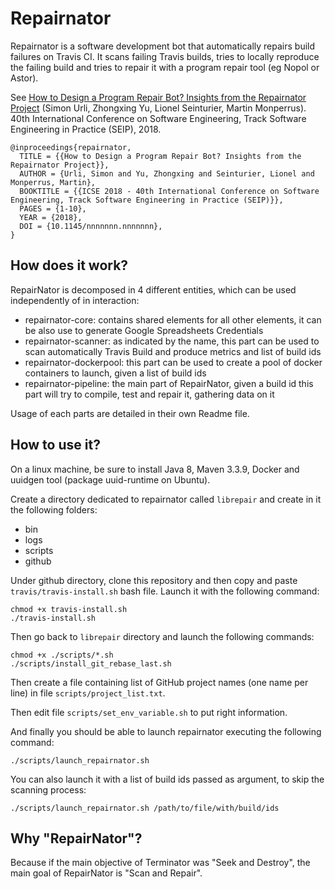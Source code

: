 # Repairnator

Repairnator is a software development bot that automatically repairs build failures on Travis CI.
It scans failing Travis builds, tries to locally reproduce the failing build and tries to repair it with a program repair tool (eg Nopol or Astor). 

See [How to Design a Program Repair Bot? Insights from the Repairnator Project](https://hal.archives-ouvertes.fr/hal-01691496/document) (Simon Urli, Zhongxing Yu, Lionel Seinturier, Martin Monperrus). 40th International Conference on Software Engineering, Track Software Engineering in Practice (SEIP), 2018.

```
@inproceedings{repairnator,
  TITLE = {{How to Design a Program Repair Bot? Insights from the Repairnator Project}},
  AUTHOR = {Urli, Simon and Yu, Zhongxing and Seinturier, Lionel and Monperrus, Martin},
  BOOKTITLE = {{ICSE 2018 - 40th International Conference on Software Engineering, Track Software Engineering in Practice (SEIP)}},
  PAGES = {1-10},
  YEAR = {2018},
  DOI = {10.1145/nnnnnnn.nnnnnnn},
}
```

## How does it work?

RepairNator is decomposed in 4 different entities, which can be used independently of in interaction: 
  - repairnator-core: contains shared elements for all other elements, it can be also use to generate Google Spreadsheets Credentials
  - repairnator-scanner: as indicated by the name, this part can be used to scan automatically Travis Build and produce metrics and list of build ids
  - repairnator-dockerpool: this part can be used to create a pool of docker containers to launch, given a list of build ids
  - repairnator-pipeline: the main part of RepairNator, given a build id this part will try to compile, test and repair it, gathering data on it
  
Usage of each parts are detailed in their own Readme file.
   
## How to use it?

On a linux machine, be sure to install Java 8, Maven 3.3.9, Docker and uuidgen tool (package uuid-runtime on Ubuntu).

Create a directory dedicated to repairnator called `librepair` and create in it the following folders:
  - bin
  - logs
  - scripts
  - github
  
Under github directory, clone this repository and then copy and paste `travis/travis-install.sh` bash file.
Launch it with the following command:

```
chmod +x travis-install.sh
./travis-install.sh
```

Then go back to `librepair` directory and launch the following commands:
```
chmod +x ./scripts/*.sh
./scripts/install_git_rebase_last.sh
```

Then create a file containing list of GitHub project names (one name per line) in file `scripts/project_list.txt`.

Then edit file `scripts/set_env_variable.sh` to put right information.

And finally you should be able to launch repairnator executing the following command:

```
./scripts/launch_repairnator.sh
```

You can also launch it with a list of build ids passed as argument, to skip the scanning process: 

```
./scripts/launch_repairnator.sh /path/to/file/with/build/ids
```



## Why "RepairNator"?
Because if the main objective of Terminator was "Seek and Destroy", the main goal of RepairNator is "Scan and Repair".
